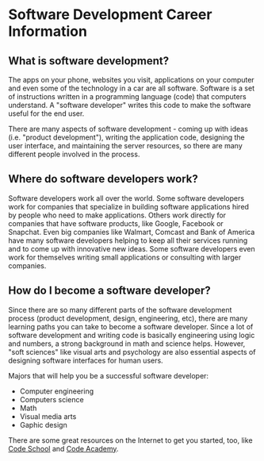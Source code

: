 # Software Development Career Information

## What is software development?
The apps on your phone, websites you visit, applications on your computer and even some of the technology in a car are all software. Software is a set of instructions written in a programming language (code) that computers understand. A "software developer" writes this code to make the software useful for the end user.

There are many aspects of software development - coming up with ideas (i.e. "product development"), writing the application code, designing the user interface, and maintaining the server resources, so there are many different people involved in the process.

## Where do software developers work?
Software developers work all over the world. Some software developers work for companies that specialize in building software applications hired by people who need to make applications. Others work directly for companies that have software products, like Google, Facebook or Snapchat. Even big companies like Walmart, Comcast and Bank of America have many software developers helping to keep all their services running and to come up with innovative new ideas. Some software developers even work for themselves writing small applications or consulting with larger companies.

## How do I become a software developer?
Since there are so many different parts of the software development process (product development, design, engineering, etc), there are many learning paths you can take to become a software developer. Since a lot of software development and writing code is basically engineering using logic and numbers, a strong background in math and science helps. However, "soft sciences" like visual arts and psychology are also essential aspects of designing software interfaces for human users.

Majors that will help you be a successful software developer:
- Computer engineering
- Computers science
- Math
- Visual media arts
- Gaphic design

There are some great resources on the Internet to get you started, too, like [Code School](https://www.codeschool.com/) and [Code Academy](https://www.codecademy.com/).
